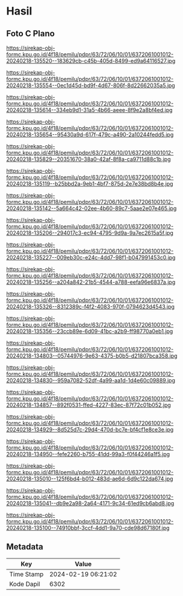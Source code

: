 # Hasil

## Foto C Plano

https://sirekap-obj-formc.kpu.go.id/4f18/pemilu/pdpr/63/72/06/10/01/6372061001012-20240218-135520--183629cb-c45b-405d-8499-ed9a64116527.jpg

https://sirekap-obj-formc.kpu.go.id/4f18/pemilu/pdpr/63/72/06/10/01/6372061001012-20240218-135554--0ec1d45d-bd9f-4d67-806f-8d22662035a5.jpg

https://sirekap-obj-formc.kpu.go.id/4f18/pemilu/pdpr/63/72/06/10/01/6372061001012-20240218-135614--334eb9d1-31a5-4b66-aeee-8f9e2a8bf4ed.jpg

https://sirekap-obj-formc.kpu.go.id/4f18/pemilu/pdpr/63/72/06/10/01/6372061001012-20240218-135654--95430a9d-617f-479c-a490-2a10244fedd5.jpg

https://sirekap-obj-formc.kpu.go.id/4f18/pemilu/pdpr/63/72/06/10/01/6372061001012-20240218-135829--20351670-38a0-42af-8f8a-ca9711d88c1b.jpg

https://sirekap-obj-formc.kpu.go.id/4f18/pemilu/pdpr/63/72/06/10/01/6372061001012-20240218-135119--b25bbd2a-9eb1-4bf7-875d-2e7e38bd8b4e.jpg

https://sirekap-obj-formc.kpu.go.id/4f18/pemilu/pdpr/63/72/06/10/01/6372061001012-20240218-135142--5a664c42-02ee-4b60-89c7-5aae2e07e465.jpg

https://sirekap-obj-formc.kpu.go.id/4f18/pemilu/pdpr/63/72/06/10/01/6372061001012-20240218-135206--294017c3-ec94-4795-9d9a-9a7ec2615a5f.jpg

https://sirekap-obj-formc.kpu.go.id/4f18/pemilu/pdpr/63/72/06/10/01/6372061001012-20240218-135227--009eb30c-e24c-4dd7-98f1-b047991453c0.jpg

https://sirekap-obj-formc.kpu.go.id/4f18/pemilu/pdpr/63/72/06/10/01/6372061001012-20240218-135256--a204a842-21b5-4544-a788-eefa96e6837a.jpg

https://sirekap-obj-formc.kpu.go.id/4f18/pemilu/pdpr/63/72/06/10/01/6372061001012-20240218-135326--8312389c-f4f2-4083-970f-0794623d4543.jpg

https://sirekap-obj-formc.kpu.go.id/4f18/pemilu/pdpr/63/72/06/10/01/6372061001012-20240218-135356--23ccb89e-6d09-41bc-a2b9-ff98770a0eb1.jpg

https://sirekap-obj-formc.kpu.go.id/4f18/pemilu/pdpr/63/72/06/10/01/6372061001012-20240218-134803--05744976-9e63-4375-b0b5-d21807bca358.jpg

https://sirekap-obj-formc.kpu.go.id/4f18/pemilu/pdpr/63/72/06/10/01/6372061001012-20240218-134830--959a7082-52df-4a99-aa1d-1d4e60c09889.jpg

https://sirekap-obj-formc.kpu.go.id/4f18/pemilu/pdpr/63/72/06/10/01/6372061001012-20240218-134857--892f0531-ffed-4227-83ec-87f72c01b052.jpg

https://sirekap-obj-formc.kpu.go.id/4f18/pemilu/pdpr/63/72/06/10/01/6372061001012-20240218-134929--8d525d7c-29d4-470d-bc7e-bf4cf1e8ce3e.jpg

https://sirekap-obj-formc.kpu.go.id/4f18/pemilu/pdpr/63/72/06/10/01/6372061001012-20240218-134950--fefe2260-b755-41dd-99a3-f0f44246a1f5.jpg

https://sirekap-obj-formc.kpu.go.id/4f18/pemilu/pdpr/63/72/06/10/01/6372061001012-20240218-135010--125f6bd4-b012-483d-ae6d-6d9c122da674.jpg

https://sirekap-obj-formc.kpu.go.id/4f18/pemilu/pdpr/63/72/06/10/01/6372061001012-20240218-135041--db9e2a98-2a64-4171-9c34-61ed9cb6abd8.jpg

https://sirekap-obj-formc.kpu.go.id/4f18/pemilu/pdpr/63/72/06/10/01/6372061001012-20240218-135100--74910bbf-3ccf-4dd1-9a70-cde98d67180f.jpg


## Metadata

| Key        | Value               |
| ---------- | ------------------- |
| Time Stamp | 2024-02-19 06:21:02 |
| Kode Dapil | 6302                |



